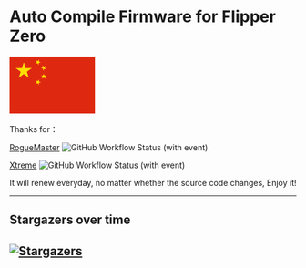 
# Auto Compile Firmware for Flipper Zero
<img src="https://raw.githubusercontent.com/hampusborgos/country-flags/ba2cf4101bf029d2ada26da2f95121de74581a4d/svg/cn.svg" height="100" width="150">


Thanks for：<br>

<a href="https://github.com/RogueMaster/flipperzero-firmware-wPlugins">RogueMaster</a>  ![GitHub Workflow Status (with event)](https://img.shields.io/github/actions/workflow/status/cokyrain/FlipperZeroFirmware/RogueMaster.yml)

<a href="https://github.com/ClaraCrazy/Flipper-Xtreme">Xtreme</a>  ![GitHub Workflow Status (with event)](https://img.shields.io/github/actions/workflow/status/cokyrain/FlipperZeroFirmware/Xtreme.yml)

It will renew everyday, no matter whether the source code changes, Enjoy it!

----
## Stargazers over time
[![Stargazers](https://starchart.cc/cokyrain/FlipperZeroFirmware.svg)](https://starchart.cc/cokyrain/FlipperZeroFirmware)
----

